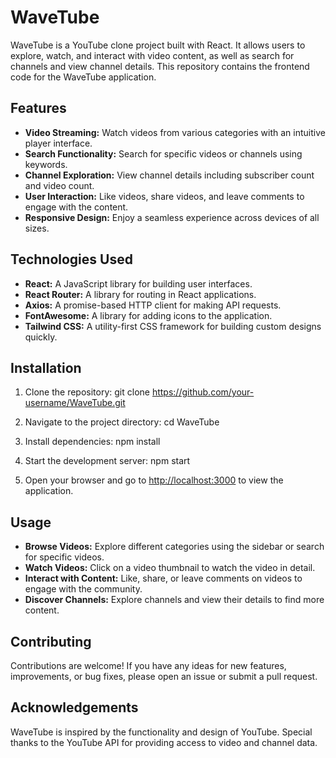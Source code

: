 # WaveTube

WaveTube is a YouTube clone project built with React. It allows users to explore, watch, and interact with video content, as well as search for channels and view channel details. This repository contains the frontend code for the WaveTube application.

## Features

- **Video Streaming:** Watch videos from various categories with an intuitive player interface.
- **Search Functionality:** Search for specific videos or channels using keywords.
- **Channel Exploration:** View channel details including subscriber count and video count.
- **User Interaction:** Like videos, share videos, and leave comments to engage with the content.
- **Responsive Design:** Enjoy a seamless experience across devices of all sizes.

## Technologies Used

- **React:** A JavaScript library for building user interfaces.
- **React Router:** A library for routing in React applications.
- **Axios:** A promise-based HTTP client for making API requests.
- **FontAwesome:** A library for adding icons to the application.
- **Tailwind CSS:** A utility-first CSS framework for building custom designs quickly.

## Installation

1. Clone the repository:
git clone https://github.com/your-username/WaveTube.git

2. Navigate to the project directory:
cd WaveTube


3. Install dependencies:
npm install


4. Start the development server:
npm start


5. Open your browser and go to [http://localhost:3000](http://localhost:3000) to view the application.

## Usage

- **Browse Videos:** Explore different categories using the sidebar or search for specific videos.
- **Watch Videos:** Click on a video thumbnail to watch the video in detail.
- **Interact with Content:** Like, share, or leave comments on videos to engage with the community.
- **Discover Channels:** Explore channels and view their details to find more content.

## Contributing

Contributions are welcome! If you have any ideas for new features, improvements, or bug fixes, please open an issue or submit a pull request.

## Acknowledgements

WaveTube is inspired by the functionality and design of YouTube. Special thanks to the YouTube API for providing access to video and channel data.
